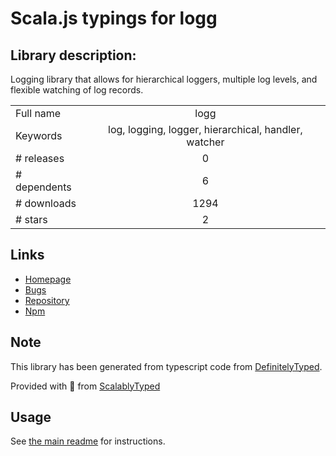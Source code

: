 
# Scala.js typings for logg


## Library description:
Logging library that allows for hierarchical loggers, multiple log levels, and flexible watching of log records.

|                    |                 |
| ------------------ | :-------------: |
| Full name          | logg |
| Keywords           | log, logging, logger, hierarchical, handler, watcher |
| # releases         | 0 |
| # dependents       | 6 |
| # downloads        | 1294 |
| # stars            | 2 |

## Links
- [Homepage](https://github.com/dpup/node-logg)
- [Bugs](https://github.com/dpup/node-logg/issues)
- [Repository](https://github.com/dpup/node-logg)
- [Npm](https://www.npmjs.com/package/logg)
    


## Note
This library has been generated from typescript code from [DefinitelyTyped](https://definitelytyped.org).

Provided with :purple_heart: from [ScalablyTyped](https://github.com/oyvindberg/ScalablyTyped)

## Usage
See [the main readme](../../readme.md) for instructions.


